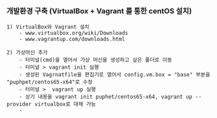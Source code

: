### 개발환경 구축 (VirtualBox + Vagrant 를 통한 centOS 설치)

```{.javascript}
1) VirtualBox와 Vagrant 설치
	- www.virtualbox.org/wiki/Downloads
	- www.vagrantup.com/downloads.html

2) 가상머신 추가
	- 터미널(cmd)을 열어서 가상 머신을 생성하고 싶은 폴더로 이동
	- 터미널 > vagrant init 실행
	- 생성된 Vagrnatfile을 편집기로 열어서 config.vm.box = "base" 부분을 "puphpet/centos65-x64"로 수정
	- 터미널 >  vagrant up 실행
	- 상기 내용을 vagrant init puphet/centos65-x64, vagrant up --provider virtualbox로 대체 가능
	- 
```
